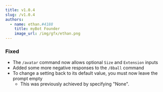 ```yaml
---
title: v1.0.4
slug: /v1.0.4
authors:
  - name: ethan.#4188
    title: myBot Founder
    image_url: /img/gfx/ethan.png
---
```


### Fixed

- The `/avatar` command now allows optional `Size` and `Extension` inputs
- Added some more negative responses to the `/8ball` command
- To change a setting back to its default value, you must now leave the prompt empty
  - This was previously achieved by specifying "None".